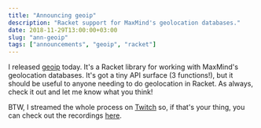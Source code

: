 ```yaml
---
title: "Announcing geoip"
description: "Racket support for MaxMind's geolocation databases."
date: 2018-11-29T13:00:00+03:00
slug: "ann-geoip"
tags: ["announcements", "geoip", "racket"]
---
```


I released [geoip] today.  It's a Racket library for working with
MaxMind's geolocation databases.  It's got a tiny API surface (3
functions!), but it should be useful to anyone needing to do
geolocation in Racket.  As always, check it out and let me know what
you think!

BTW, I streamed the whole process on [Twitch] so, if that's your
thing, you can check out the recordings [here][youtube].

[geoip]: https://github.com/Bogdanp/racket-geoip
[Twitch]: https://www.twitch.tv/popabogdanp
[youtube]: https://www.youtube.com/watch?v=3pNPeRFUm0Q&list=PLNLLd8yFpp6VAswHtM6oUsjFykHEva4-G
